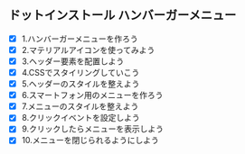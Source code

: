 ## ドットインストール ハンバーガーメニュー
- [x] 1.ハンバーガーメニューを作ろう
- [x] 2.マテリアルアイコンを使ってみよう
- [x] 3.ヘッダー要素を配置しよう
- [x] 4.CSSでスタイリングしていこう
- [x] 5.ヘッダーのスタイルを整えよう
- [x] 6.スマートフォン用のメニューを作ろう
- [x] 7.メニューのスタイルを整えよう
- [x] 8.クリックイベントを設定しよう
- [x] 9.クリックしたらメニューを表示しよう
- [x] 10.メニューを閉じられるようにしよう